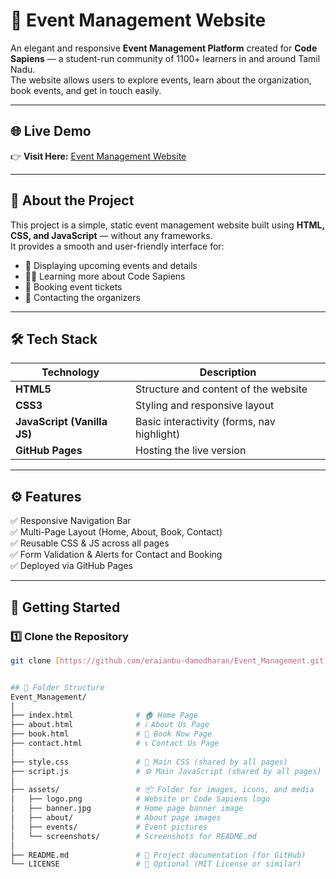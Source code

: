 # 🎉 Event Management Website

An elegant and responsive **Event Management Platform** created for **Code Sapiens** — a student-run community of 1100+ learners in and around Tamil Nadu.  
The website allows users to explore events, learn about the organization, book events, and get in touch easily.

---

## 🌐 Live Demo

👉 **Visit Here:** [Event Management Website](https://eraianbu-damodharan.github.io/Event_Management/)

---

## 🧠 About the Project

This project is a simple, static event management website built using **HTML, CSS, and JavaScript** — without any frameworks.  
It provides a smooth and user-friendly interface for:

- 📢 Displaying upcoming events and details  
- 🧑‍💼 Learning more about Code Sapiens  
- 📝 Booking event tickets  
- 📩 Contacting the organizers  

---

## 🛠️ Tech Stack

| Technology | Description |
|-------------|-------------|
| **HTML5** | Structure and content of the website |
| **CSS3** | Styling and responsive layout |
| **JavaScript (Vanilla JS)** | Basic interactivity (forms, nav highlight) |
| **GitHub Pages** | Hosting the live version |

---

## ⚙️ Features

✅ Responsive Navigation Bar  
✅ Multi-Page Layout (Home, About, Book, Contact)  
✅ Reusable CSS & JS across all pages  
✅ Form Validation & Alerts for Contact and Booking  
✅ Deployed via GitHub Pages  

---

## 🚀 Getting Started

### 1️⃣ Clone the Repository

```bash
git clone [https://github.com/eraianbu-damodharan/Event_Management.git](https://github.com/Eraianbu-Damodharan/Event_Management.git)


## 📁 Folder Structure
Event_Management/
│
├── index.html              # 🏠 Home Page
├── about.html              # ℹ️ About Us Page
├── book.html               # 📅 Book Now Page
├── contact.html            # 📞 Contact Us Page
│
├── style.css               # 🎨 Main CSS (shared by all pages)
├── script.js               # ⚙️ Main JavaScript (shared by all pages)
│
├── assets/                 # 📦 Folder for images, icons, and media
│   ├── logo.png            # Website or Code Sapiens logo
│   ├── banner.jpg          # Home page banner image
│   ├── about/              # About page images
│   ├── events/             # Event pictures
│   └── screenshots/        # Screenshots for README.md
│
├── README.md               # 📘 Project documentation (for GitHub)
└── LICENSE                 # 📄 Optional (MIT License or similar)


